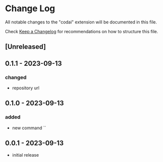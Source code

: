 # Change Log

All notable changes to the "codai" extension will be documented in this file.

Check [Keep a Changelog](http://keepachangelog.com/) for recommendations on how to structure this file.

## [Unreleased]

## 0.1.1 - 2023-09-13

### changed

- repository url

## 0.1.0 - 2023-09-13

### added

- new command ``

## 0.0.1 - 2023-09-13

- initial release
